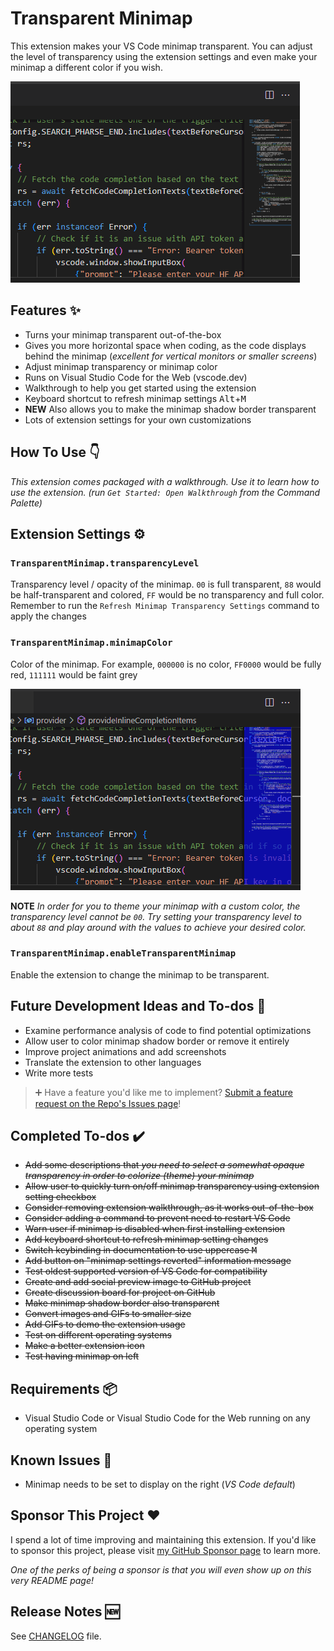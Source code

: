 # Transparent Minimap

This extension makes your VS Code minimap transparent. You can adjust the level of transparency using the extension settings and even make your minimap a different color if you wish.

![Animation demonstrating the VSCode transparent minimap fading as its opacity decreases, showing code behind](images/Transparent-Minimap.gif)

## Features ✨

- Turns your minimap transparent out-of-the-box
- Gives you more horizontal space when coding, as the code displays behind the minimap (*excellent for vertical monitors or smaller screens*)
- Adjust minimap transparency or minimap color
- Runs on Visual Studio Code for the Web (vscode.dev)
- Walkthrough to help you get started using the extension
- Keyboard shortcut to refresh minimap settings <kbd>Alt</kbd>+<kbd>M</kbd>
- **NEW** Also allows you to make the minimap shadow border transparent
- Lots of extension settings for your own customizations

## How To Use 👇

*This extension comes packaged with a walkthrough. Use it to learn how to use the extension. (run `Get Started: Open Walkthrough` from the Command Palette)*

## Extension Settings ⚙️

### `TransparentMinimap.transparencyLevel`

Transparency level / opacity of the minimap.
`00` is full transparent, `88` would be half-transparent and colored, `FF` would be no transparency and full color.
Remember to run the `Refresh Minimap Transparency Settings` command to apply the changes

### `TransparentMinimap.minimapColor`

Color of the minimap.
For example, `000000` is no color, `FF0000` would be fully red, `111111` would be faint grey

![Animation of the transparent VS Code minimap cycling through changing colors from blue to green then red](images/Transparent-Minimap-Color.gif)

**NOTE** *In order for you to theme your minimap with a custom color, the transparency level cannot be `00`. Try setting your transparency level to about `88` and play around with the values to achieve your desired color.*

### `TransparentMinimap.enableTransparentMinimap`

Enable the extension to change the minimap to be transparent.

## Future Development Ideas and To-dos 📝

- Examine performance analysis of code to find potential optimizations
- Allow user to color minimap shadow border or remove it entirely
- Improve project animations and add screenshots
- Translate the extension to other languages
- Write more tests

> ➕ Have a feature you'd like me to implement? [Submit a feature request on the Repo's Issues page](https://github.com/BenRogersWPG/VSCode-Transparent-Minimap/issues)!

## Completed To-dos ✔️

- ~~Add some descriptions that *you need to select a somewhat opaque transparency in order to colorize (theme) your minimap*~~
- ~~Allow user to quickly turn on/off minimap transparency using extension setting checkbox~~
- ~~Consider removing extension walkthrough, as it works out-of-the-box~~
- ~~Consider adding a command to prevent need to restart VS Code~~
- ~~Warn user if minimap is disabled when first installing extension~~
- ~~Add keyboard shortcut to refresh minimap setting changes~~
- ~~Switch keybinding in documentation to use uppercase <kbd>M</kbd>~~
- ~~Add button on "minimap settings reverted" information message~~
- ~~Test oldest supported version of VS Code for compatibility~~
- ~~Create and add social preview image to GitHub project~~
- ~~Create discussion board for project on GitHub~~
- ~~Make minimap shadow border also transparent~~
- ~~Convert images and GIFs to smaller size~~
- ~~Add GIFs to demo the extension usage~~
- ~~Test on different operating systems~~
- ~~Make a better extension icon~~
- ~~Test having minimap on left~~

## Requirements 📦

- Visual Studio Code or Visual Studio Code for the Web running on any operating system

## Known Issues 🐛

- Minimap needs to be set to display on the right (*VS Code default*)

## Sponsor This Project ❤️

I spend a lot of time improving and maintaining this extension. If you'd like to sponsor this project, please visit [my GitHub Sponsor page](https://github.com/sponsors/BenRogersWPG/) to learn more.

*One of the perks of being a sponsor is that you will even show up on this very README page!*

## Release Notes 🆕

See [CHANGELOG](https://github.com/BenRogersWPG/VSCode-Transparent-Minimap/blob/master/CHANGELOG.md) file.